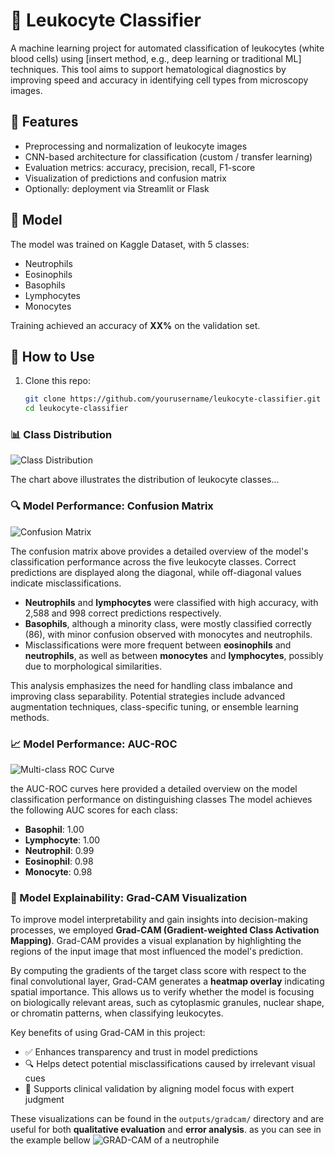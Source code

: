 # 🧬 Leukocyte Classifier

A machine learning project for automated classification of leukocytes (white blood cells) using [insert method, e.g., deep learning or traditional ML] techniques. This tool aims to support hematological diagnostics by improving speed and accuracy in identifying cell types from microscopy images.


## 🧪 Features

- Preprocessing and normalization of leukocyte images  
- CNN-based architecture for classification (custom / transfer learning)  
- Evaluation metrics: accuracy, precision, recall, F1-score  
- Visualization of predictions and confusion matrix  
- Optionally: deployment via Streamlit or Flask

## 🧠 Model

The model was trained on Kaggle Dataset, with 5 classes:
- Neutrophils
- Eosinophils
- Basophils
- Lymphocytes
- Monocytes

Training achieved an accuracy of **XX%** on the validation set.

## 🚀 How to Use

1. Clone this repo:
   ```bash
   git clone https://github.com/yourusername/leukocyte-classifier.git
   cd leukocyte-classifier

### 📊 Class Distribution

![Class Distribution](images/class_distribution.png)

The chart above illustrates the distribution of leukocyte classes...

### 🔍 Model Performance: Confusion Matrix

![Confusion Matrix](images/confusion_matrix.png)

The confusion matrix above provides a detailed overview of the model's classification performance across the five leukocyte classes. Correct predictions are displayed along the diagonal, while off-diagonal values indicate misclassifications.

- **Neutrophils** and **lymphocytes** were classified with high accuracy, with 2,588 and 998 correct predictions respectively.
- **Basophils**, although a minority class, were mostly classified correctly (86), with minor confusion observed with monocytes and neutrophils.
- Misclassifications were more frequent between **eosinophils** and **neutrophils**, as well as between **monocytes** and **lymphocytes**, possibly due to morphological similarities.

This analysis emphasizes the need for handling class imbalance and improving class separability. Potential strategies include advanced augmentation techniques, class-specific tuning, or ensemble learning methods.

### 📈 Model Performance: AUC-ROC

![Multi-class ROC Curve](images/roc_curve.png)

the AUC-ROC curves here provided a detailed overview on the model classification performance on distinguishing classes
The model achieves the following AUC scores for each class:

- **Basophil**: 1.00
- **Lymphocyte**: 1.00
- **Neutrophil**: 0.99
- **Eosinophil**: 0.98
- **Monocyte**: 0.98


### 🧠 Model Explainability: Grad-CAM Visualization

To improve model interpretability and gain insights into decision-making processes, we employed **Grad-CAM (Gradient-weighted Class Activation Mapping)**. Grad-CAM provides a visual explanation by highlighting the regions of the input image that most influenced the model's prediction.

By computing the gradients of the target class score with respect to the final convolutional layer, Grad-CAM generates a **heatmap overlay** indicating spatial importance. This allows us to verify whether the model is focusing on biologically relevant areas, such as cytoplasmic granules, nuclear shape, or chromatin patterns, when classifying leukocytes.

Key benefits of using Grad-CAM in this project:

- ✅ Enhances transparency and trust in model predictions  
- 🔍 Helps detect potential misclassifications caused by irrelevant visual cues  
- 🧪 Supports clinical validation by aligning model focus with expert judgment  

These visualizations can be found in the `outputs/gradcam/` directory and are useful for both **qualitative evaluation** and **error analysis**.
as you can see in the example bellow
![GRAD-CAM of a neutrophile](images/image.png)
